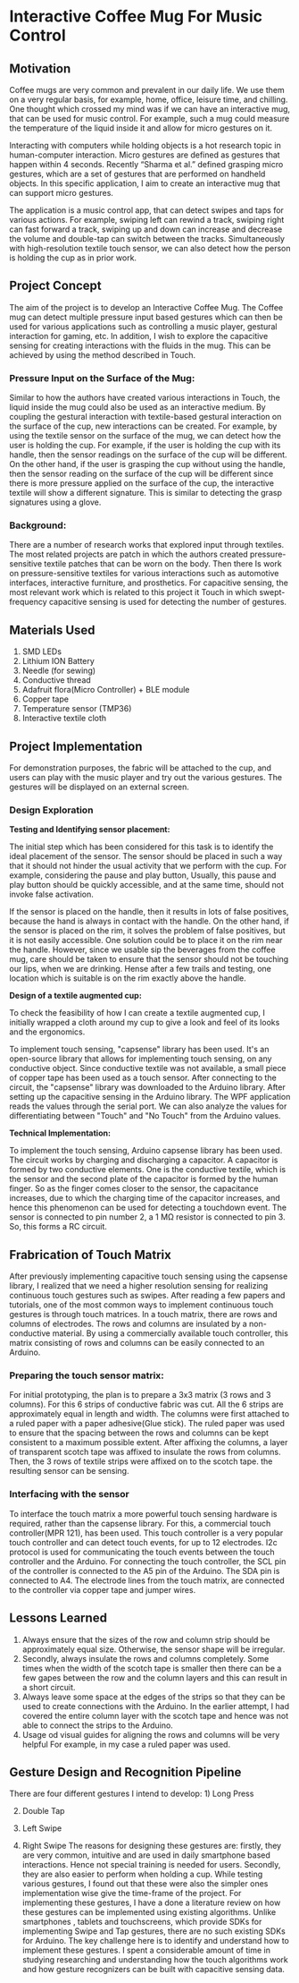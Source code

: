 <h1>Interactive Coffee Mug For Music Control</h1>
<h2>Motivation</h2>
<p>Coffee mugs are very common and prevalent in our daily life. We use them on a very regular basis, for example, home, office, leisure time, and chilling. One thought which crossed my mind was if we can have an interactive mug, that can be used for music control. For example, such a mug could measure the temperature of the liquid inside it and allow for micro gestures on it.</p>

<p>Interacting with computers while holding objects is a hot research topic in human-computer interaction. Micro gestures are defined as gestures that happen within 4 seconds. Recently “Sharma et al.” defined grasping micro gestures, which are a set of gestures that are performed on handheld objects. In this specific application, I aim to create an interactive mug that can support micro gestures.</p>

<p>The application is a music control app, that can detect swipes and taps for various actions. For example, swiping left can rewind a track, swiping right can fast forward a track, swiping up and down can increase and decrease the volume and double-tap can switch between the tracks. Simultaneously with high-resolution textile touch sensor, we can also detect how the person is holding the cup as in prior work.</p>

<h2>Project Concept</h2>
<p>The aim of the project is to develop an Interactive Coffee Mug. The Coffee mug can detect multiple pressure input based gestures which can then be used for various applications such as controlling a music player, gestural interaction for gaming, etc.  In addition, I wish to explore the capacitive sensing for creating interactions with the fluids in the mug. This can be achieved by using the method described in Touch.</p>

<h3>Pressure Input on the Surface of the Mug:</h3>

<p>Similar to how the authors have created various interactions in Touch, the liquid inside the mug could also be used as an interactive medium. By coupling the gestural interaction with textile-based gestural interaction on the surface of the cup, new interactions can be created. For example, by using the textile sensor on the surface of the mug, we can detect how the user is holding the cup. For example, if the user is holding the cup with its handle, then the sensor readings on the surface of the cup will be different. On the other hand, if the user is grasping the cup without using the handle, then the sensor reading on the surface of the cup will be different since there is more pressure applied on the surface of the cup, the interactive textile will show a different signature. This is similar to detecting the grasp signatures using a glove.</p>

<h3>Background:</h3>

<p>There are a number of research works that explored input through textiles. The most related projects are patch in which the authors created pressure-sensitive textile patches that can be worn on the body. Then there Is work on pressure-sensitive textiles for various interactions such as automotive interfaces, interactive furniture, and prosthetics. For capacitive sensing, the most relevant work which is related to this project it Touch in which swept-frequency capacitive sensing is used for detecting the number of gestures.</p>

<h2>Materials Used</h2>

1. SMD LEDs 
2. Lithium ION Battery
3. Needle (for sewing)
4. Conductive thread
5. Adafruit flora(Micro Controller) + BLE module 
6. Copper tape
7. Temperature sensor (TMP36)
8. Interactive textile cloth

<h2>Project Implementation</h2>
<p>For demonstration purposes, the fabric will be attached to the cup, and users can play with the music player and try out the various gestures. The gestures will be displayed on an external screen.</p>

<h3>Design Exploration</h3>

<b>Testing and Identifying sensor placement:</b>

<p>The initial step which has been considered for this task is to identify the ideal placement of the sensor. The sensor should be placed in such a way that it should not hinder the usual activity that we perform with the cup. For example, considering the pause and play button, Usually, this pause and play button should be quickly accessible, and at the same time, should not invoke false activation.</p>

<p>  If the sensor is placed on the handle, then it results in lots of false positives, because the hand is always in contact with the handle. On the other hand, if the sensor is placed on the rim, it solves the problem of false positives, but it is not easily accessible. One solution could be to place it on the rim near the handle. However, since we usable sip the beverages from the coffee mug, care should be taken to ensure that the sensor should not be touching our lips, when we are drinking. Hense after a few trails and testing, one location which is suitable is on the rim exactly above the handle. </p>

<b>Design of a textile augmented cup:</b>
<p>To check the feasibility of how I can create a textile augmented cup, I initially wrapped a cloth around my cup to give a look and feel of its looks and the ergonomics.</p>

<p>To implement touch sensing, "capsense" library has been used. It's an open-source library that allows for implementing touch sensing, on any conductive object. Since conductive textile was not available, a small piece of copper tape has been used as a touch sensor. After connecting to the circuit, the "capsense" library was downloaded to the Arduino library. After setting up the capacitive sensing in the Arduino library. The WPF application reads the values through the serial port. We can also analyze the values for differentiating between "Touch" and "No Touch" from the  Arduino values.</p>

<b>Technical Implementation:</b>

<p> To implement the touch sensing, Arduino capsense library has been used. The circuit works by charging and discharging a capacitor. A capacitor is formed by two conductive elements. One is the conductive textile, which is the sensor and the second plate of the capacitor is formed by the human finger. So as the finger comes closer to the sensor, the capacitance increases, due to which the charging time of the capacitor increases, and hence this phenomenon can be used for detecting a touchdown event. The sensor is connected to pin number 2, a 1 MΩ resistor is connected to pin 3. So, this forms a RC circuit.</p>

<h2>Frabrication of Touch Matrix </h2>

<p>After previously implementing capacitive touch sensing using the capsense library, I realized that we need a higher resolution sensing for realizing continuous touch gestures such as swipes. After reading a few papers and tutorials, one of the most common ways to implement continuous touch gestures is through touch matrices. In a touch matrix, there are rows and columns of electrodes. The rows and columns are insulated by a non-conductive material. By using a commercially available touch controller, this matrix consisting of rows and columns can be easily connected to an Arduino.</p>

<h3> Preparing the touch sensor matrix:</h3>

<p>   For initial prototyping, the plan is to prepare a 3x3 matrix (3 rows and 3 columns). For this 6 strips of conductive fabric was cut. All the 6 strips are approximately equal in length and width. The columns were first attached to a ruled paper with a paper adhesive(Glue stick). The ruled paper was used to ensure that the spacing between the rows and columns can be kept consistent to a maximum possible extent. After affixing the columns, a layer of transparent scotch tape was affixed to insulate the rows from columns. Then, the 3 rows of textile strips were affixed on to the scotch tape. the resulting sensor can be sensing.</p>

<h3> Interfacing with the sensor</h3>

<p> To interface the touch matrix a more powerful touch sensing hardware is required, rather than the capsense library. For this, a commercial touch controller(MPR 121), has been used. This touch controller is a very popular touch controller and can detect touch events, for up to 12 electrodes. I2c protocol is used for communicating the touch events between the touch controller and the Arduino. For connecting the touch controller, the SCL pin of the controller is connected to the A5 pin of the Arduino. The SDA pin is connected to A4. The electrode lines from the touch matrix, are connected to the controller via copper tape and jumper wires.</p>

<h2> Lessons Learned </h2>

1. Always ensure that the sizes of the row and column strip should be approximately equal size. Otherwise, the sensor shape will be irregular.
2. Secondly, always insulate the rows and columns completely. Some times when the width of the scotch tape is smaller then there can be a few gapes between the row and the column layers and this can result in a short circuit.
3. Always leave some space at the edges of the strips so that they can be used to create connections with the Arduino. In the earlier attempt, I had covered the entire column layer with the scotch tape and hence was not able to connect the strips to the Arduino.
4. Usage od visual guides for aligning the rows and columns will be very helpful For example, in my case a ruled paper was used. 

<h2>Gesture Design and Recognition Pipeline</h2>

<p> There are four different gestures I intend to develop:
1)	Long Press

2)	Double Tap

3)	Left Swipe

4)	Right Swipe
The reasons for designing these gestures are: firstly, they are very common, intuitive and are used in daily smartphone based interactions. Hence not special training is needed for users. Secondly, they are also easier to perform when holding a cup. While testing various gestures, I found out that these were also the simpler ones implementation wise give the time-frame of the project.
For implementing these gestures, I have a done a literature review on how these gestures can be implemented using existing algorithms. Unlike smartphones , tablets and touchscreens, which provide SDKs for implementing Swipe and Tap gestures, there are no such existing SDKs for Arduino. The key challenge here is to identify and understand how to implement these gestures. I spent a considerable amount of time in studying researching and understanding how the touch algorithms work and how gesture recognizers can be built with capacitive sensing data.
</p>
